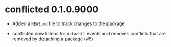 # conflicted 0.1.0.9000

* Added a `NEWS.md` file to track changes to the package.

* conflicted now listens for `detach()` events and removes conflicts that
  are removed by detaching a package (#5)
